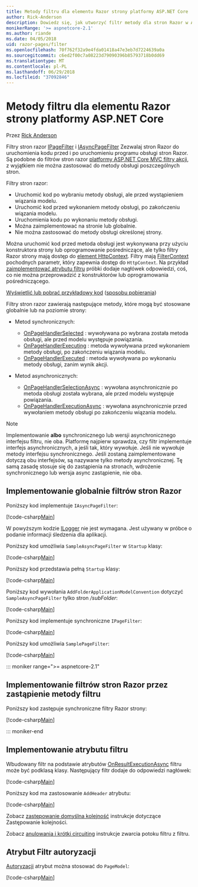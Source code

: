 ```yaml
---
title: Metody filtru dla elementu Razor strony platformy ASP.NET Core
author: Rick-Anderson
description: Dowiedz się, jak utworzyć filtr metody dla stron Razor w ASP.NET Core.
monikerRange: '>= aspnetcore-2.1'
ms.author: riande
ms.date: 04/05/2018
uid: razor-pages/filter
ms.openlocfilehash: 70f762f32a9e4fda01418a47e3eb7d7224639a0a
ms.sourcegitcommit: c6ed2f00c7a08223d79090396b85793718b0dd69
ms.translationtype: MT
ms.contentlocale: pl-PL
ms.lasthandoff: 06/29/2018
ms.locfileid: "37092846"
---
```

# <a name="filter-methods-for-razor-pages-in-aspnet-core"></a>Metody filtru dla elementu Razor strony platformy ASP.NET Core

Przez [Rick Anderson](https://twitter.com/RickAndMSFT)

Filtry stron razor [IPageFilter](/dotnet/api/microsoft.aspnetcore.mvc.filters.ipagefilter?view=aspnetcore-2.0) i [IAsyncPageFilter](/dotnet/api/microsoft.aspnetcore.mvc.filters.iasyncpagefilter?view=aspnetcore-2.0) Zezwalaj stron Razor do uruchomienia kodu przed i po uruchomieniu programu obsługi stron Razor. Są podobne do filtrów stron razor [platformy ASP.NET Core MVC filtry akcji](xref:mvc/controllers/filters#action-filters), z wyjątkiem nie można zastosować do metody obsługi poszczególnych stron. 

Filtry stron razor:

* Uruchomić kod po wybraniu metody obsługi, ale przed wystąpieniem wiązania modelu.
* Uruchomić kod przed wykonaniem metody obsługi, po zakończeniu wiązania modelu.
* Uruchomienia kodu po wykonaniu metody obsługi.
* Można zaimplementować na stronie lub globalnie.
* Nie można zastosować do metody obsługi określonej strony.

Można uruchomić kod przed metoda obsługi jest wykonywana przy użyciu konstruktora strony lub oprogramowanie pośredniczące, ale tylko filtry Razor strony mają dostęp do [element HttpContext](/dotnet/api/microsoft.aspnetcore.mvc.razorpages.pagemodel.httpcontext?view=aspnetcore-2.0#Microsoft_AspNetCore_Mvc_RazorPages_PageModel_HttpContext). Filtry mają [FilterContext](/dotnet/api/microsoft.aspnetcore.mvc.filters.filtercontext?view=aspnetcore-2.0) pochodnych parametr, który zapewnia dostęp do `HttpContext`. Na przykład [zaimplementować atrybutu filtru](#ifa) próbki dodaje nagłówek odpowiedzi, coś, co nie można przeprowadzić z konstruktorów lub oprogramowania pośredniczącego.

[Wyświetlić lub pobrać przykładowy kod](https://github.com/aspnet/Docs/tree/master/aspnetcore/razor-pages/filter/sample/PageFilter) ([sposobu pobierania](xref:tutorials/index#how-to-download-a-sample))

Filtry stron razor zawierają następujące metody, które mogą być stosowane globalnie lub na poziomie strony:

* Metod synchronicznych:

    * [OnPageHandlerSelected](/dotnet/api/microsoft.aspnetcore.mvc.filters.ipagefilter.onpagehandlerselected?view=aspnetcore-2.0) : wywoływana po wybrana została metoda obsługi, ale przed modelu występuje powiązania.
    * [OnPageHandlerExecuting](/dotnet/api/microsoft.aspnetcore.mvc.filters.ipagefilter.onpagehandlerexecuting?view=aspnetcore-2.0) : metoda wywoływana przed wykonaniem metody obsługi, po zakończeniu wiązania modelu.
    * [OnPageHandlerExecuted](/dotnet/api/microsoft.aspnetcore.mvc.filters.ipagefilter.onpagehandlerexecuted?view=aspnetcore-2.0) : metoda wywoływana po wykonaniu metody obsługi, zanim wynik akcji.

* Metod asynchronicznych:

    * [OnPageHandlerSelectionAsync](/dotnet/api/microsoft.aspnetcore.mvc.filters.iasyncpagefilter.onpagehandlerselectionasync?view=aspnetcore-2.0) : wywołana asynchronicznie po metoda obsługi została wybrana, ale przed modelu występuje powiązania.
    * [OnPageHandlerExecutionAsync](/dotnet/api/microsoft.aspnetcore.mvc.filters.iasyncpagefilter.onpagehandlerexecutionasync?view=aspnetcore-2.0) : wywołana asynchronicznie przed wywołaniem metody obsługi po zakończeniu wiązania modelu.

> [!NOTE]
> Implementowanie **albo** synchronicznego lub wersji asynchronicznego interfejsu filtru, nie oba. Platformę najpierw sprawdza, czy filtr implementuje interfejs asynchronicznych, a jeśli tak, który wywołuje. Jeśli nie wywołuje metody interfejsu synchronicznego. Jeśli zostaną zaimplementowane dotyczą obu interfejsów, są nazywane tylko metody asynchronicznej. Tę samą zasadę stosuje się do zastąpienia na stronach, wdrożenie synchronicznego lub wersja async zastąpienie, nie oba.

## <a name="implement-razor-page-filters-globally"></a>Implementowanie globalnie filtrów stron Razor

Poniższy kod implementuje `IAsyncPageFilter`:

[!code-csharp[Main](filter/sample/PageFilter/Filters/SampleAsyncPageFilter.cs?name=snippet1)]

W powyższym kodzie [ILogger](/dotnet/api/microsoft.extensions.logging.ilogger?view=aspnetcore-2.0) nie jest wymagana. Jest używany w próbce o podanie informacji śledzenia dla aplikacji.

Poniższy kod umożliwia `SampleAsyncPageFilter` w `Startup` klasy:

[!code-csharp[Main](filter/sample/PageFilter/Startup.cs?name=snippet2&highlight=11)]

Poniższy kod przedstawia pełną `Startup` klasy:

[!code-csharp[Main](filter/sample/PageFilter/Startup.cs?name=snippet1)]

Poniższy kod wywołania `AddFolderApplicationModelConvention` dotyczyć `SampleAsyncPageFilter` tylko stron */subFolder*:

[!code-csharp[Main](filter/sample/PageFilter/Startup2.cs?name=snippet2)]

Poniższy kod implementuje synchroniczne `IPageFilter`:

[!code-csharp[Main](filter/sample/PageFilter/Filters/SamplePageFilter.cs?name=snippet1)]

Poniższy kod umożliwia `SamplePageFilter`:

[!code-csharp[Main](filter/sample/PageFilter/StartupSync.cs?name=snippet2&highlight=11)]

::: moniker range=">= aspnetcore-2.1"
## <a name="implement-razor-page-filters-by-overriding-filter-methods"></a>Implementowanie filtrów stron Razor przez zastąpienie metody filtru

Poniższy kod zastępuje synchroniczne filtry Razor strony:

[!code-csharp[Main](filter/sample/PageFilter/Pages/Index.cshtml.cs)]

::: moniker-end

<a name="ifa"></a>
## <a name="implement-a-filter-attribute"></a>Implementowanie atrybutu filtru

Wbudowany filtr na podstawie atrybutów [OnResultExecutionAsync](/dotnet/api/microsoft.aspnetcore.mvc.filters.iasyncresultfilter.onresultexecutionasync?view=aspnetcore-2.0#Microsoft_AspNetCore_Mvc_Filters_IAsyncResultFilter_OnResultExecutionAsync_Microsoft_AspNetCore_Mvc_Filters_ResultExecutingContext_Microsoft_AspNetCore_Mvc_Filters_ResultExecutionDelegate_) filtru może być podklasą klasy. Następujący filtr dodaje do odpowiedzi nagłówek:

[!code-csharp[Main](filter/sample/PageFilter/Filters/AddHeaderAttribute.cs)]

Poniższy kod ma zastosowanie `AddHeader` atrybutu:

[!code-csharp[Main](filter/sample/PageFilter/Pages/Contact.cshtml.cs?name=snippet1)]

Zobacz [zastępowanie domyślna kolejność](xref:mvc/controllers/filters#overriding-the-default-order) instrukcje dotyczące Zastępowanie kolejności.

Zobacz [anulowania i krótki circuiting](xref:mvc/controllers/filters#cancellation-and-short-circuiting) instrukcje zwarcia potoku filtru z filtru. 

<a name="auth"></a>
## <a name="authorize-filter-attribute"></a>Atrybut Filtr autoryzacji

[Autoryzacji](/dotnet/api/microsoft.aspnetcore.authorization.authorizeattribute?view=aspnetcore-2.0) atrybut można stosować do `PageModel`:

[!code-csharp[Main](filter/sample/PageFilter/Pages/ModelWithAuthFilter.cshtml.cs?highlight=7)]
